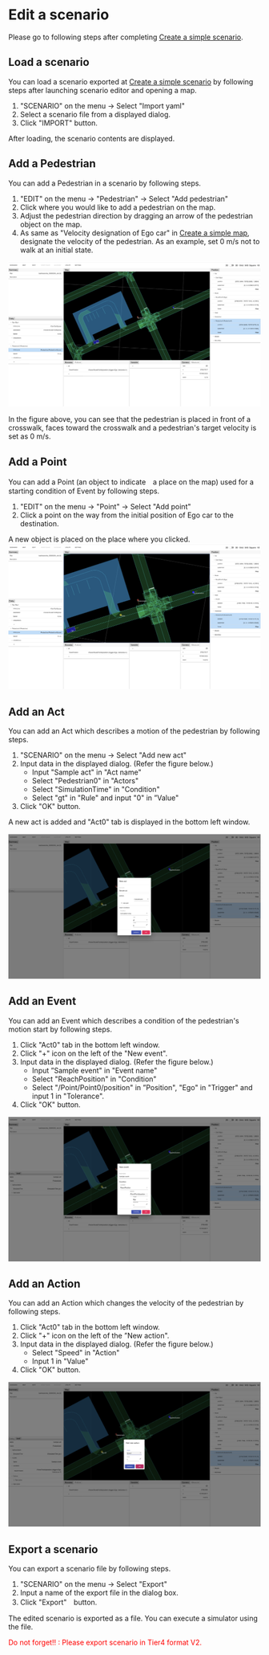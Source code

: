# Edit a scenario

Please go to following steps after completing [Create a simple scenario](CreateSimpleScenario.md 'CreateSimpleScenario.md').

## Load a scenario

You can load a scenario exported at [Create a simple scenario](CreateSimpleScenario.md 'CreateSimpleScenario.md') by following steps after launching scenario editor and opening a map.

1. "SCENARIO" on the menu -> Select "Import yaml"
2. Select a scenario file from a displayed dialog.
3. Click "IMPORT" button.

After loading, the scenario contents are displayed.

## Add a Pedestrian

You can add a Pedestrian in a scenario by following steps.

1. "EDIT" on the menu -> "Pedestrian" -> Select "Add pedestrian"
2. Click where you would like to add a pedestrian on the map.
3. Adjust the pedestrian direction by dragging an arrow of the pedestrian object on the map.
4. As same as "Velocity designation of Ego car" in [Create a simple map](CreateSimpleScenario.md 'CreateSimpleScenario.md'), designate the velocity of the pedestrian. As an example, set 0 m/s not to walk at an initial state.

![](screenshot04.png)

In the figure above, you can see that the pedestrian is placed in front of a crosswalk, faces toward the crosswalk and a pedestrian's target velocity is set as 0 m/s. 

## Add a Point

You can add a Point (an object to indicate　a place on the map) used for a starting condition of Event by following steps.

1. "EDIT" on the menu -> "Point" -> Select "Add point"
2. Click a point on the way from the initial position of Ego car to the destination.

A new object is placed on the place where you clicked.
![](screenshot05.png)

## Add an Act

You can add an Act which describes a motion of the pedestrian by following steps.

1. "SCENARIO" on the menu -> Select "Add new act"
2. Input data in the displayed dialog. (Refer the figure below.)
   - Input "Sample act" in "Act name"
   - Select "Pedestrian0" in "Actors"
   - Select "SimulationTime" in "Condition"
   - Select "gt" in "Rule" and input "0" in ”Value"
3. Click "OK" button.

A new act is added and "Act0" tab is displayed in the bottom left window.

![](screenshot06.png)

## Add an Event

You can add an Event which describes a condition of the pedestrian's motion start by following steps.

1. Click "Act0" tab in the bottom left window.
2. Click "+" icon on the left of the "New event".
3. Input data in the displayed dialog. (Refer the figure below.)
   - Input ”Sample event" in "Event name"
   - Select "ReachPosition" in "Condition"
   - Select "/Point/Point0/position" in ”Position", "Ego" in "Trigger" and input 1 in "Tolerance".
4. Click "OK" button.

![](screenshot07.png)

## Add an Action

You can add an Action which changes the velocity of the pedestrian by following steps.

1. Click "Act0" tab in the bottom left window.
2. Click "+" icon on the left of the ”New action".
3. Input data in the displayed dialog. (Refer the figure below.)
   - Select "Speed" in "Action"
   - Input 1 in "Value"
4. Click "OK" button.

![](screenshot08.png)

## Export a scenario

You can export a scenario file by following steps.

1. "SCENARIO" on the menu -> Select "Export"
2. Input a name of the export file in the dialog box.
3. Click "Export"　button.

The edited scenario is exported as a file. You can execute a simulator using the file.

<font color="Red">Do not forget!! : Please export scenario in Tier4 format V2.</font>
